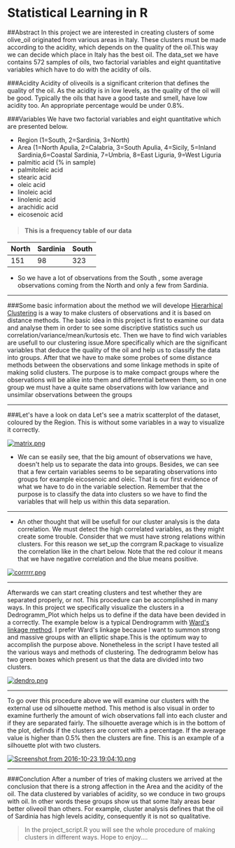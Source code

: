 # Statistical Learning in R

##Abstract
In this project we are interested in creating clusters of some olive_oil originated from various areas in Italy. These clusters must be made 
according to the acidity, which depends on the quality of the oil.This way we can decide which place in Italy has the best oil.
The data_set we have contains 572 samples of oils, two factorial variables and eight quantitative variables which have to do with the acidity of oils.

###Acidity
Acidity of oliveoils is a significant criterion that defines the quality of the oil. As the acidity is in low levels, as the  quality of the oil will be good.
Typically the oils that have a good taste and smell, have low acidity too. An appropriate percentage would be under 0.8%. 

###Variables
We have two factorial variables and eight quantitative which are presented below. 

+ Region (1=South, 2=Sardinia, 3=North)
+ Area (1=North Apulia, 2=Calabria, 3=South Apulia, 4=Sicily, 5=Inland Sardinia,6=Coastal Sardinia, 7=Umbria, 8=East Liguria, 9=West Liguria
+ palmitic acid (% in sample)
+ palmitoleic acid
+ stearic acid
+ oleic acid
+ linoleic acid
+ linolenic acid
+ arachidic acid
+ eicosenoic acid

> #### This is a frequency table of our data

|North | Sardinia | South |
|-------|----------|------|
|151    |   98     |  323 |

+ So we have a lot of observations from the South , some average observations coming from the North and only a few from Sardinia.

----

###Some basic information about the method we will develope
[Hierarhical Clustering](http://www.saedsayad.com/clustering_hierarchical.htm) is a way to make clusters of observations and it is based on distance methods.
The basic idea in this project is first to examine our data and analyse them in order to see some discriptive statistics such us correlation/variance/mean/kurtosis etc.
Then we have to find wich variables are usefull to our clustering issue.More specifically which are the significant variables that deduce the quality of the oil and help us to classify the data into groups.
After that we have to make some probes of some distance methods between the observations and some linkage methods in spite of making solid clusters.
The purpose is to make compact groups where the observations will be alike into them and differential between them, so in one group we must have a quite same observations with low variance and unsimilar observations between the groups

-----

###Let's have a look on data
Let's see a matrix scatterplot of the dataset, coloured by the Region. This is without some variables in a way to visualize it correctly.

[![matrix.png](https://s12.postimg.org/kaathasz1/matrix.png)](https://postimg.org/image/4othxch0p/)

+ We can se easily see, that the big amount of observations we have, doesn't help us to separate the data into groups. Besides, we can see that a few certain variables seems to be separating observations into groups for example eicosenoic and oleic.
That is our first evidence of what we have to do in the variable selection. 
Remember that the purpose is to classify the data into clusters so we have to find the variables that will help us within this data separation.

----

+ An other thought that will be usefull for our cluster analysis is the data correlation. We must detect the high correlated variables, as they might create some trouble. Consider that we must have strong relations within clusters.
For this reason we set_up the corrgram R.package to visualize the correlation like in the chart below. Note that the red colour it means that we have negative correlation and the blue means positive.

[![corrrrr.png](https://s13.postimg.org/ekd1cgz13/corrrrr.png)](https://postimg.org/image/q9h10fpzn/)

----

Afterwards we can start creating clusters and test whether they are separated properly, or not. 
This procedure can be accomplished in many ways. In this project we specifically visualize the clusters in a Dedrogramm_Plot which helps us to define if the data have been devided in a correctly.
The example below is a typical Dendrogramm with [Ward's linkage method](https://en.wikipedia.org/wiki/Ward%27s_method).
I prefer Ward's linkage because I want to summon strong and massive groups with an elliptic shape.This is the optimum way to accomplish the purpose above.
Nonetheless in the script I have tested all the various ways and methods of clustering.
The dedrogramm below has two green boxes which present us that the data are divided into two clusters. 

[![dendro.png](https://s14.postimg.org/dywr0yk69/dendro.png)](https://postimg.org/image/gg8i8842l/)

----

To go over this procedure above we will examine our clusters with the external use od silhouette method. 
This method is also visual in order to examine furtherly the amount of wich observations fall into each cluster and if they are separated fairly.
The silhouette average which is in the bottom of the plot, definds if the clusters are corrcet with a percentage. If the average value is higher than 0.5% then the clusters are fine.
This is an example of a silhouette plot with two clusters.

[![Screenshot from 2016-10-23 19:04:10.png](https://s18.postimg.org/hf3ioakfd/Screenshot_from_2016_10_23_19_04_10.png)](https://postimg.org/image/p7u6g9qed/)

----

###Conclution
After a number of tries of making clusters we arrived at the conclusion that there is a strong affection in the Area and the acidity of the oil. The data clustered by variables of acidity, so we conduce in two groups with oil. In other words these groups show us that some Italy areas bear better oliveoil than others. For example, cluster analysis defines that the oil of Sardinia has high levels acidity, consequently it is not so qualitative.

> In the project_script.R you will see the whole procedure of making clusters in different ways. Hope to enjoy....





